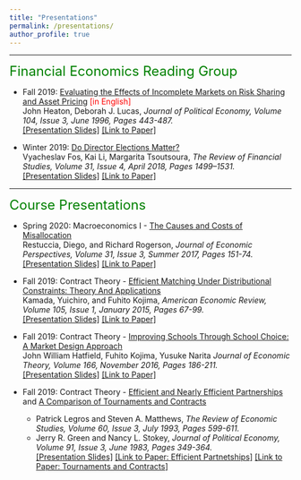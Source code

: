 ```yaml
---
title: "Presentations"
permalink: /presentations/
author_profile: true
---
```


---

<font size="5" color="green">Financial Economics Reading Group</font> 

- Fall 2019: [Evaluating the Effects of Incomplete Markets on Risk Sharing and Asset Pricing]() <font color="red">[in English]</font> <br>
  John Heaton, Deborah J. Lucas, <i> Journal of Political Economy, Volume 104, Issue 3, June 1996, Pages 443-487. </i><br>
  [[Presentation Slides]](https://peymanshahidi.github.io/incomplete_markets_presentation.pdf)
  [[Link to Paper]](https://www.jstor.org/stable/2138860)


- Winter 2019: [Do Director Elections Matter?](https://teias.institute/seminar-2/) <br>
  Vyacheslav Fos‚ Kai Li, Margarita Tsoutsoura, <i> The Review of Financial Studies, Volume 31, Issue 4, April 2018, Pages 1499–1531. </i><br>
  [[Presentation Slides]](https://peymanshahidi.github.io/do_director_elections_matter_presentation.pdf)
  [[Link to Paper]](https://doi.org/10.1093/rfs/hhx078)


---

<font size="5" color="green">Course Presentations</font> 

- Spring 2020: Macroeconomics I - [The Causes and Costs of Misallocation]() <br>
  Restuccia, Diego, and Richard Rogerson, <i> Journal of Economic Perspectives, Volume 31, Issue 3, Summer 2017, Pages 151-74. </i><br>
  [[Presentation Slides]](https://peymanshahidi.github.io/Restuccia_Rogerson_JEP_Presentation.pdf)
  [[Link to Paper]](https://www.aeaweb.org/articles?id=10.1257/jep.31.3.151)
  
- Fall 2019: Contract Theory - [Efficient Matching Under Distributional Constraints: Theory And Applications]() <br>
  Kamada, Yuichiro, and Fuhito Kojima, <i> American Economic Review, Volume 105, Issue 1, January 2015, Pages 67-99. </i><br>
  [[Presentation Slides]](https://peymanshahidi.github.io/Efficient_Matching_Under_Distributional_Constraints_Theory_and_Applications_Presentation.pdf)
  [[Link to Paper]](https://www.aeaweb.org/articles?id=10.1257/aer.20101552)
  
- Fall 2019: Contract Theory - [Improving Schools Through School Choice: A Market Design Approach]() <br>
  John William Hatfield, Fuhito Kojima, Yusuke Narita <i> Journal of Economic Theory, Volume 166, November 2016, Pages 186-211. </i><br>
  [[Presentation Slides]](https://peymanshahidi.github.io/Improving_Schools_Through_School_Choice_A_Market_Design_Approach_Presentation.pdf)
  [[Link to Paper]](https://doi.org/10.1016/j.jet.2016.07.001)
  
- Fall 2019: Contract Theory - [Efficient and Nearly Efficient Partnerships]() and [A Comparison of Tournaments and Contracts]()
    - Patrick Legros and Steven A. Matthews, <i> The Review of Economic Studies, Volume 60, Issue 3, July 1993, Pages 599-611. </i>
    - Jerry R. Green and Nancy L. Stokey, <i> Journal of Political Economy, Volume 91, Issue 3, June 1983, Pages 349-364. </i> <br>
  [[Presentation Slides]](https://peymanshahidi.github.io/Contract_Theory_Moral_Hazard_Presentation.pdf)
  [[Link to Paper: Efficient Partnetships]](https://www.jstor.org/stable/2298126?seq=1)
  [[Link to Paper: Tournaments and Contracts]](https://www.jstor.org/stable/1837093?seq=1)
